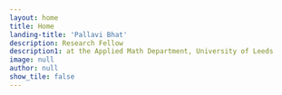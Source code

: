 ```yaml
---
layout: home
title: Home
landing-title: 'Pallavi Bhat'
description: Research Fellow 
description1: at the Applied Math Department, University of Leeds
image: null
author: null
show_tile: false
---
```

